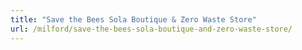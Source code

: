 ```yaml
---
title: "Save the Bees Sola Boutique & Zero Waste Store"
url: /milford/save-the-bees-sola-boutique-and-zero-waste-store/
---
```


